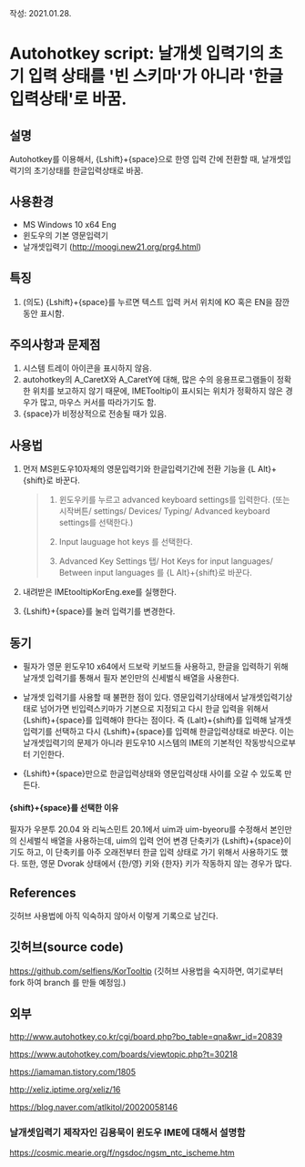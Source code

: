 작성: 2021.01.28.



# Autohotkey script: 날개셋 입력기의 초기 입력 상태를 '빈 스키마'가 아니라 '한글입력상태'로 바꿈.



## 설명

Autohotkey를 이용해서, {Lshift}+{space}으로 한영 입력 간에 전환할 때, 날개셋입력기의 초기상태를 한글입력상태로 바꿈.



## 사용환경

- MS Windows 10 x64 Eng
- 윈도우의 기본 영문입력기
- 날개셋입력기 (http://moogi.new21.org/prg4.html)



## 특징

1. (의도) {Lshift}+{space}를 누르면 텍스트 입력 커서 위치에 KO 혹은 EN을 잠깐동안 표시함.



## 주의사항과 문제점

1. 시스템 트레이 아이콘을 표시하지 않음.
2. autohotkey의 A_CaretX와 A_CaretY에 대해, 많은 수의 응용프로그램들이 정확한 위치를 보고하지 않기 때문에, IMETooltip이 표시되는 위치가 정확하지 않은 경우가 많고, 마우스 커서를 따라가기도 함.
3. {space}가 비정상적으로 전송될 때가 있음.



## 사용법

1. 먼저 MS윈도우10자체의 영문입력기와 한글입력기간에 전환 기능을 {L Alt}+{shift}로 바꾼다.

   > 1. 윈도우키를 누르고 advanced keyboard settings를 입력한다.
   >    (또는 시작버튼/ settings/ Devices/ Typing/ Advanced keyboard settings를 선택한다.)
   >
   > 2. Input lauguage hot keys 를 선택한다.
   >
   > 3. Advanced Key Settings 탭/ Hot Keys for input languages/ Between input languages 를 {L Alt}+{shift}로 바꾼다.

2. 내려받은 IMEtooltipKorEng.exe를 실행한다.

3. {Lshift}+{space}를 눌러 입력기를 변경한다.



## 동기

- 필자가 영문 윈도우10 x64에서 드보락 키보드들 사용하고, 한글을 입력하기 위해 날개셋 입력기를 통해서 필자 본인만의 신세벌식 배열을 사용한다.

- 날개셋 입력기를 사용할 때 불편한 점이 있다. 
  영문입력기상태에서 날개셋입력기상태로 넘어가면 빈입력스키마가 기본으로 지정되고 다시 한글 입력을 위해서 {Lshift}+{space}를 입력해야 한다는 점이다. 
  즉 {Lalt}+{shift}를 입력해 날개셋입력기를 선택하고 다시 {Lshift}+{space}를 입력해 한글입력상태로 바꾼다. 
  이는 날개셋입력기의 문제가 아니라 윈도우10 시스템의 IME의 기본적인 작동방식으로부터 기인한다.
- {Lshift}+{space}만으로 한글입력상태와 영문입력상태 사이를 오갈 수 있도록 만든다.



#### {shift}+{space}를 선택한 이유

필자가 우분투 20.04 와 리눅스민트 20.1에서 uim과 uim-byeoru를 수정해서 본인만의 신세벌식 배열을 사용하는데, uim의 입력 언어 변경 단축키가 {Lshift}+{space}이기도 하고,
이 단축키를 아주 오래전부터 한글 입력 상태로 가기 위해서 사용하기도 했다.
또한, 영문 Dvorak 상태에서 {한/영} 키와 {한자} 키가 작동하지 않는 경우가 많다.



## References

깃허브 사용법에 아직 익숙하지 않아서 이렇게 기록으로 남긴다.



## 깃허브(source code)

https://github.com/selfiens/KorTooltip
(깃허브 사용법을 숙지하면, 여기로부터 fork 하여 branch 를 만들 예정임.)



## 외부

http://www.autohotkey.co.kr/cgi/board.php?bo_table=qna&wr_id=20839

https://www.autohotkey.com/boards/viewtopic.php?t=30218

https://iamaman.tistory.com/1805

http://xeliz.iptime.org/xeliz/16

https://blog.naver.com/atlkitol/20020058146



### 날개셋입력기 제작자인 김용묵이 윈도우 IME에 대해서 설명함

https://cosmic.mearie.org/f/ngsdoc/ngsm_ntc_ischeme.htm

